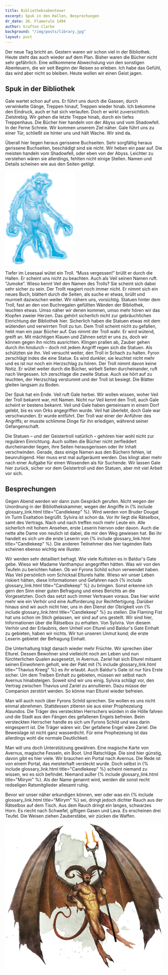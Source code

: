 ```yaml
---
title: Bibliotheksabenteuer
excerpt: Spuk in den Hallen, Besprechungen
dr_date: 26. Flamerule 1494
author: Grafton Clarke
background: "/img/posts/library.jpg"
layout: post
---
```


Der neue Tag bricht an. Gestern waren wir schon viel in der Bibliothek. Heute
steht das auch wieder auf dem Plan. Bisher waren die Bücher nicht sehr
gefährlich. Eine willkommene Abwechslung von den sonstigen Abenteuern, die wir
seit Beginn der Reisen so erleben. Ich habe das Gefühl, das wird aber nicht so
bleiben. Heute wollen wir einen Geist jagen.

## Spuk in der Bibliothek

Gale wartet schon auf uns. Er führt uns durch die Gassen, durch verwinkelte
Gänge, Treppen hinauf, Treppen wieder hinab. Ich bekomme den Eindruck, auch er
hat sich verlaufen. Doch er wirkt zuversichtlich. Zielstrebig. Wir gehen die
letzte Treppe hinab, durch ein tiefes Treppenhaus. Die Bücher hier handeln von
der Abyss und vom Shadowfell. In der Ferne Schreie. Wir kommen unserem Ziel
näher. Gale führt uns zu einer Tür, schließt sie hinter uns und hält Wache. Wir
sind da.

Überall hier liegen heraus gerissene Buchseiten. Sehr sorgfältig heraus
gerissene Buchseiten, beschädigt sind sie nicht. Wir heben ein paar auf. Die
meisten handeln vom Shadowfell, oder eben von der Abyss. Leichter zu verstehen
wären sie allerdings, fehlten nicht einige Stellen. Namen und Details scheinen
wie aus den Seiten getilgt.

![Spirit Troll](/img/posts/spirittroll.png)

Tiefer im Lesesaal wütet ein Troll. “Muss vergessen!” brüllt er durch die
Hallen. Er scheint uns nicht zu beachten. Auch als Veil seinen Namen ruft.
“Jumoke”. Wieso kennt Veil den Namen des Trolls? Sie scheint sich dabei sehr
sicher zu sein. Der Trollt reagiert noch immer nicht. Er nimmt sich ein neues
Buch, blättert durch die Seiten, als suche er etwas, brüllt und murmelt
dazwischen weiter. Wir nähern uns, vorsichtig. Statuen hinter dem Troll, fast an
den von Buchregalen gefüllten Wänden der Bibliothek, leuchten etwas. Umso näher
wir denen kommen, umso mehr hören wir das Klopfen zweier Herzen. Das gehört
sicherlich nicht zur gebräuchlichen Einrichtung der Bibliothek hier. Sicherlich
haben die Statuen etwas mit dem wütenden und verwirrten Troll zu tun. Dem Troll
scheint nicht zu gefallen, hebt man ein paar Bücher auf. Das nimmt der Troll
wahr. Er wird wütend, greift an. Mit mächtigen Klauen und Zähnen setzt er uns
zu, doch wir können gegen ihn nichts ausrichten. Klingen prallen ab, Zauber
gehen durch ihn hindurch – doch mit jedem Angriff regen sich die Statuen. Als
schützten sie ihn. Veil versucht weiter, den Troll in Schach zu halten. Fyron
zerschlägt indes die eine Statue. Es wird dunkler, sie leuchtet nicht mehr und
es ist nur noch ein Herzschlag zu hören. Der Troll nimmt davon keine Notiz. Er
wütet weiter durch die Bücher, wirbelt Seiten durcheinander, ruft nach
Vergessen. Ich zerschlage die zweite Statue. Auch sie hört auf zu leuchten, der
Herzschlag verstummt und der Troll ist besiegt. Die Blätter gleiten langsam zu
Boden.

Der Spuk hat ein Ende. Veil ruft Gale herbei. Wir wollen wissen, woher Veil der
Troll bekannt war, mit Namen. Nicht nur Veil kennt den Troll, auch Gale scheint
er bestens bekannt. Veil und Gale haben gemeinsam in einem Dorf gelebt, bis es
von Orks angegriffen wurde. Veil hat überlebt, doch Gale war verschwunden. Er
wurde entführt. Der Troll war einer der Anführer des Angriffs; er musste
schlimme Dinge für ihn erledigen, während seiner Gefangenschaft.

Die Statuen – und der Geistertroll natürlich – gehören hier wohl nicht zur
regulären Einrichtung. Auch sollten die Bücher nicht zerfleddert durcheinander
liegen, ihre Seiten herausgerissen oder ihr Inhalt verschwinden. Gerade, dass
einige Namen aus den Büchern fehlen, ist beunruhigend. Hier muss erst mal
aufgeräumt werden. Das klingt aber mehr nach einer Aufgabe für einen Wissenden
als für Suchende. Wir lassen Gale hier zurück, sicher vor dem Geistertroll und
den Statuen, aber mit viel Arbeit vor sich.

## Besprechungen

Gegen Abend werden wir dann zum Gespräch gerufen. Nicht wegen der Unordnung in
der Bibliothekskammer, wegen der Angriffe in {% include glossary_link.html title="Candlekeep" %}.
Wird werden von Bruder Dougat im Turm Exaltation begrüßt. Sylvira ist schon
da. Vor ihr liegt die Rätselbox, samt des Vertrags. Nach und nach treffen
noch mehr Leute ein. Alle sicherlich mit hohem Ansehen, erste Leserin hiervon
oder davon. Auch die nette alte Dame von neulich ist dabei, die mir den Weg
gewiesen hat. Bei ihr handelt es sich um die erste Leserin von {% include
glossary_link.html title="Candlekeep" %}. Die anderen Teilnehmer des hier
tagenden Rats scheinen ebenso wichtig wie illuster.

Wir werden sehr detailliert befragt. Wie viele Kultisten es in Baldur's Gate
gebe. Wieso wir Madame Vanthampur angegriffen hätten. Was wir von den Teufeln zu
berichten haben. Ob wir Fyrons Schild schon verwendet haben. Was Veil persönlich
vom Schicksal Elturels halte. Wieso wir unser Leben riskiert hätten, diese
Informationen und Gefahren nach {% include glossary_link.html title="Candlekeep" %}
zu bringen. Sonst erkenne ich gern den Sinn einer guten Befragung und eines
Berichts an die Vorgesetzten. Doch das setzt auch immer Vertrauen voraus. Das
hier wirkt mehr wie ein Verhör und eine Aufforderung zur Rechtfertigung.
Darüber hinaus sind wir auch nicht hier, uns in den Dienst der Obrigkeit von
{% include glossary_link.html title="Candlekeep" %} zu stellen. Die Flaming Fist hat uns
schon im Stich gelassen, wir sind auf uns gestellt. Wir sind hier, Informationen
über die Rätselbox zu erhalten. Von Sylvira. Von diesem Verhör und der
Erlaubnis, dem Unheil von Elturel und Baldur's Gate Einhalt zu gebieten, haben wir
nichts. Wir tun unseren Unmut kund; die erste Leserin gebietet der Befragung
Einhalt.

Die Unterhaltung trägt danach wieder mehr Früchte. Wir sprechen über Elturel.
Dessen Bewohner sind vielleicht noch am Leben und nun fürchterlichen Qualen
ausgesetzt, in Avernus. Zariel hat sich Elturel mitsamt seinen Einwohnern
geholt, wie der Pakt mit {% include glossary_link.html title="Thavius Kreeg" %}
es ihr erlaubt. Auch Baldur's Gate ist nur fürs Erste sicher. Um dem Treiben
Einhalt zu gebieten, müssen wir selbst nach Avernus hinabsteigen. Soweit sind
wir uns einig. Sylvira schlägt vor, den Vertrag zwischen Thavius und Zariel
zu annullieren. Dazu müsse der Companion zerstört werden. So könne man
Elturel wieder befreien.

Man will auch noch über Fyrons Schild sprechen. Sie wollen es uns nicht
einmal abnehmen. Stattdessen zitieren sie aus einer Prophezeiung Alaundos.
Die Träger des versteckten Herrschers würden in die Hölle fahren und die
Stadt aus den Fängen des gefallenen Engels befreien. Beim versteckten
Herrscher handle es sich um Fyrons Schild und was darin eingesperrt ist. Die
Träger wären wir. Der gefallene Engel wäre Zariel. Die Beweislage ist nicht
ganz wasserdicht. Für eine Prophezeiung ist das allerdings wohl die normale
Deutlichkeit.

Man will uns doch Unterstützung gewähren. Eine magische Karte von Avernus,
magische Fesseln, ein Boot. Und Ratschläge. Die sind hier günstig, davon gibt
es hier viele. Wir brauchen ein Portal nach Avernus. Die Rede ist von einem
Portal, das meisterhaft versteckt wurde. Doch selbst in {% include glossary_link.html title="Candlekeep" %}
scheint niemand zu wissen, wo es sich befindet. Niemand außer {% include glossary_link.html title="Miirym" %}. Als der
Name genannt wird, werden die sonst recht redseligen Ratsmitglieder allesamt
ruhig.

Bevor wir unser näher erkundigen können, wer oder was ein {% include glossary_link.html title="Miirym" %} sei, dringt
jedoch dichter Rauch aus der Rätselbox auf dem Tisch. Aus dem Rauch dringt ein
langes, schwarzes Horn. Es riecht nach Schwefel, giftigen Gasen und Lava. Es
erscheinen drei Teufel. Die Weisen ziehen Zauberstäbe, wir zücken die Waffen.

![Gehörnter Teufel](/img/posts/horned_devil.png)
